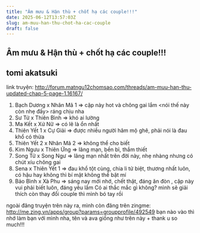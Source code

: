```yaml
---
title: "Âm mưu & Hận thù + chốt hạ các couple!!!"
date: 2025-06-12T13:57:03Z
slug: am-muu-han-thu-chot-ha-cac-couple
draft: false
---
```


## Âm mưu & Hận thù + chốt hạ các couple!!!

## tomi akatsuki

link truyện: http://forum.matngu12chomsao.com/threads/am-muu-han-thu-updated-chap-5-page-1.16167/
 
1. Bạch Dương x Nhân Mã 1 => cặp này hot và chông gai lắm <nói thế này còn nhẹ đấy> ráng chịu nha
2. Sư Tử x Thiên Bình => khó ai lường 
3. Ma Kết x Xử Nữ => có lẽ là ổn nhất 
4. Thiên Yết 1 x Cự Giải => được nhiều người hâm mộ ghê, phải nói là đau khổ có thừa 
5. Thiên Yết 2 x Nhân Mã 2 => không thể cho biết
6. Kim Ngưu x Thiên Ứng => lãng mạn, bền bỉ, thắm thiết 
7. Song Tử x Song Ngư => lãng mạn nhất trên đời này, nhẹ nhàng nhưng có chút xíu chông gai 
8. Sena x Thiên Yết 1 => đau khổ tột cùng, chia li tử biệt, thương nhất luôn, có hậu hay không thì bí mật không thể bật mí
9. Bảo Bình x Xà Phu => sáng nay mới nhớ, chết thật, đáng ăn đòn , cặp này vui phải biết luôn, đáng yêu lắm
Có ai thắc mắc gì không? mình sẽ giải thích còn thay đổi couple thì mình bó tay rồi
 
ngoài đăng truyện trên này ra, mình còn đăng trên zingme: http://me.zing.vn/apps/group?params=groupprofile/492549
bạn nào vào thì nhớ làm bạn với mình nha, tên và ava giống như trên này +  thank u so much!!!